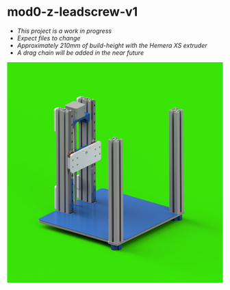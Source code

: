 # mod0-z-leadscrew-v1

- *This project is a work in progress*
- *Expect files to change*
- *Approximately 210mm of build-height with the Hemera XS extruder*
- *A drag chain will be added in the near future*

![](z-leadscrew-render.png)
